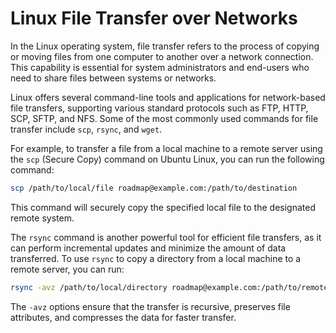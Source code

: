 # Linux File Transfer over Networks

In the Linux operating system, file transfer refers to the process of copying or moving files from one computer to another over a network connection. This capability is essential for system administrators and end-users who need to share files between systems or networks.

Linux offers several command-line tools and applications for network-based file transfers, supporting various standard protocols such as FTP, HTTP, SCP, SFTP, and NFS. Some of the most commonly used commands for file transfer include `scp`, `rsync`, and `wget`.

For example, to transfer a file from a local machine to a remote server using the `scp` (Secure Copy) command on Ubuntu Linux, you can run the following command:

```bash
scp /path/to/local/file roadmap@example.com:/path/to/destination
```

This command will securely copy the specified local file to the designated remote system.

The `rsync` command is another powerful tool for efficient file transfers, as it can perform incremental updates and minimize the amount of data transferred. To use `rsync` to copy a directory from a local machine to a remote server, you can run:

```bash
rsync -avz /path/to/local/directory roadmap@example.com:/path/to/remote/directory
```

The `-avz` options ensure that the transfer is recursive, preserves file attributes, and compresses the data for faster transfer.
